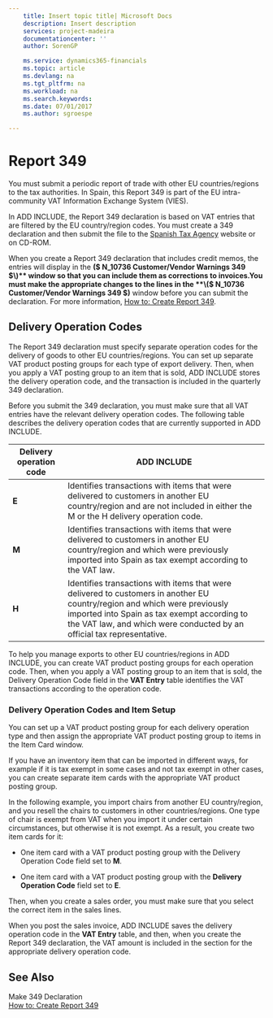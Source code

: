 ```yaml
---
    title: Insert topic title| Microsoft Docs
    description: Insert description
    services: project-madeira
    documentationcenter: ''
    author: SorenGP

    ms.service: dynamics365-financials
    ms.topic: article
    ms.devlang: na
    ms.tgt_pltfrm: na
    ms.workload: na
    ms.search.keywords:
    ms.date: 07/01/2017
    ms.author: sgroespe

---
```

# Report 349
You must submit a periodic report of trade with other EU countries\/regions to the tax authorities. In Spain, this Report 349 is part of the EU intra-community VAT Information Exchange System \(VIES\).  
  
 In ADD INCLUDE<!--[!INCLUDE[navnow](../../includes/navnow_md.md)]-->, the Report 349 declaration is based on VAT entries that are filtered by the EU country\/region codes. You must create a 349 declaration and then submit the file to the [Spanish Tax Agency](http://go.microsoft.com/fwlink/?LinkId=238181) website or on CD-ROM.  
  
 When you create a Report 349 declaration that includes credit memos, the entries will display in the **\($ N\_10736 Customer\/Vendor Warnings 349 $\)** window so that you can include them as corrections to invoices.You must make the appropriate changes to the lines in the **\($ N\_10736 Customer\/Vendor Warnings 349 $\)** window before you can submit the declaration. For more information, [How to: Create Report 349](../how-to-create-report-349.md).  
  
## Delivery Operation Codes  
 The Report 349 declaration must specify separate operation codes for the delivery of goods to other EU countries\/regions. You can set up separate VAT product posting groups for each type of export delivery. Then, when you apply a VAT posting group to an item that is sold, ADD INCLUDE<!--[!INCLUDE[navnow](../../includes/navnow_md.md)]--> stores the delivery operation code, and the transaction is included in the quarterly 349 declaration.  
  
 Before you submit the 349 declaration, you must make sure that all VAT entries have the relevant delivery operation codes. The following table describes the delivery operation codes that are currently supported in ADD INCLUDE<!--[!INCLUDE[navnow](../../includes/navnow_md.md)]-->.  
  
|Delivery operation code|ADD INCLUDE<!--[!INCLUDE[bp_tabledescription](../../includes/bp_tabledescription_md.md)]-->|  
|-----------------------------|---------------------------------------|  
|**E**|Identifies transactions with items that were delivered to customers in another EU country\/region and are not included in either the M or the H delivery operation code.|  
|**M**|Identifies transactions with items that were delivered to customers in another EU country\/region and which were previously imported into Spain as tax exempt according to the VAT law.|  
|**H**|Identifies transactions with items that were delivered to customers in another EU country\/region and which were previously imported into Spain as tax exempt according to the VAT law, and which were conducted by an official tax representative.|  
  
 To help you manage exports to other EU countries\/regions in ADD INCLUDE<!--[!INCLUDE[navnow](../../includes/navnow_md.md)]-->, you can create VAT product posting groups for each operation code. Then, when you apply a VAT posting group to an item that is sold, the Delivery Operation Code field in the **VAT Entry** table identifies the VAT transactions according to the operation code.  
  
### Delivery Operation Codes and Item Setup  
 You can set up a VAT product posting group for each delivery operation type and then assign the appropriate VAT product posting group to items in the Item Card window.  
  
 If you have an inventory item that can be imported in different ways, for example if it is tax exempt in some cases and not tax exempt in other cases, you can create separate item cards with the appropriate VAT product posting group.  
  
 In the following example, you import chairs from another EU country\/region, and you resell the chairs to customers in other countries\/regions. One type of chair is exempt from VAT when you import it under certain circumstances, but otherwise it is not exempt. As a result, you create two item cards for it:  
  
-   One item card with a VAT product posting group with the Delivery Operation Code field set to **M**.  
  
-   One item card with a VAT product posting group with the **Delivery Operation Code** field set to **E**.  
  
 Then, when you create a sales order, you must make sure that you select the correct item in the sales lines.  
  
 When you post the sales invoice, ADD INCLUDE<!--[!INCLUDE[navnow](../../includes/navnow_md.md)]--> saves the delivery operation code in the **VAT Entry** table, and then, when you create the Report 349 declaration, the VAT amount is included in the section for the appropriate delivery operation code.  
  
## See Also  
 Make 349 Declaration   
 [How to: Create Report 349](../how-to-create-report-349.md)
